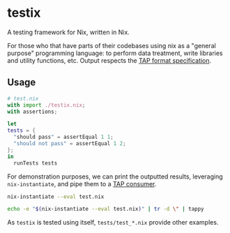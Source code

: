 # testix

A testing framework for Nix, written in Nix.

For those who that have parts of their codebases using nix as a "general purpose" programming language: to perform data treatment, write libraries and utility functions, etc.
Output respects the [TAP format specification](http://testanything.org/tap-specification.html).

## Usage

```nix
# test.nix
with import ./testix.nix;
with assertions;

let
tests = {
  "should pass" = assertEqual 1 1;
  "should not pass" = assertEqual 1 2;
};
in
  runTests tests
```

For demonstration purposes, we can print the outputted results, leveraging `nix-instantiate`, and pipe them to a [TAP consumer](http://testanything.org/consumers.html).

```bash
nix-instantiate --eval test.nix

echo -e "$(nix-instantiate --eval test.nix)" | tr -d \" | tappy
```

As `testix` is tested using itself, `tests/test_*.nix` provide other examples.
